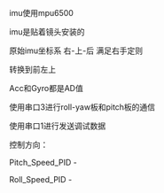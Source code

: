 imu使用mpu6500

imu是贴着镜头安装的

原始imu坐标系 右-上-后 满足右手定则 

转换到前左上

Acc和Gyro都是AD值

使用串口3进行roll-yaw板和pitch板的通信

使用串口1进行发送调试数据

控制方向：

Pitch_Speed_PID -

Roll_Speed_PID -

